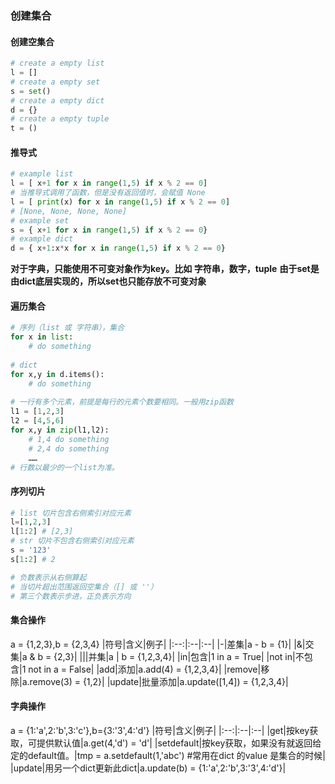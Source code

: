 ### 创建集合
#### 创建空集合
```python
# create a empty list
l = []
# create a empty set
s = set()
# create a empty dict
d = {}
# create a empty tuple
t = ()
```

#### 推导式
```python
# example list
l = [ x+1 for x in range(1,5) if x % 2 == 0]
# 当推导式调用了函数，但是没有返回值时，会赋值 None
l = [ print(x) for x in range(1,5) if x % 2 == 0]
# [None, None, None, None]
# example set
s = { x+1 for x in range(1,5) if x % 2 == 0}
# example dict
d = { x+1:x*x for x in range(1,5) if x % 2 == 0}
```
<b>对于字典，只能使用不可变对象作为key。比如 字符串，数字，tuple</b>
<b>由于set是由dict底层实现的，所以set也只能存放不可变对象</b>

#### 遍历集合
```python
# 序列（list 或 字符串），集合
for x in list:
    # do something
    
# dict
for x,y in d.items():
    # do something
    
# 一行有多个元素，前提是每行的元素个数要相同。一般用zip函数
l1 = [1,2,3]
l2 = [4,5,6]
for x,y in zip(l1,l2):
    # 1,4 do something
    # 2,4 do something
    ……
# 行数以最少的一个list为准。
```

#### 序列切片
```python
# list 切片包含右侧索引对应元素
l=[1,2,3]
l[1:2] # [2,3]
# str 切片不包含右侧索引对应元素
s = '123'
s[1:2] # 2

# 负数表示从右侧算起
# 当切片超出范围返回空集合（[] 或 ''）
# 第三个数表示步进，正负表示方向
```

#### 集合操作
a = {1,2,3},b = {2,3,4}
|符号|含义|例子|
|:--:|:--|:--|
|-|差集|a - b = {1}|
|&|交集|a & b = {2,3}|
|\||并集|a \| b = {1,2,3,4}|
|in|包含|1 in a = True|
|not in|不包含|1 not in a = False|
|add|添加|a.add(4) = {1,2,3,4}|
|remove|移除|a.remove(3) = {1,2}|
|update|批量添加|a.update([1,4]) = {1,2,3,4}|

#### 字典操作
a = {1:'a',2:'b',3:'c'},b={3:'3',4:'d'}
|符号|含义|例子|
|:--:|:--|:--|
|get|按key获取，可提供默认值|a.get(4,'d') = 'd'|
|setdefault|按key获取，如果没有就返回给定的default值。|tmp = a.setdefault(1,'abc') #常用在dict 的value 是集合的时候|
|update|用另一个dict更新此dict|a.update(b) = {1:'a',2:'b',3:'3',4:'d'}|